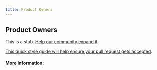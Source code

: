 ```yaml
---
title: Product Owners
---
```


## Product Owners

This is a stub. [Help our community expand it](https://github.com/freecodecamp/guides/tree/master/src/pages/articles/agile/product-owners/index.md).

[This quick style guide will help ensure your pull request gets accepted](https://github.com/freeCodeCamp/guides/blob/master/README.md).

<!-- The article goes here, in GitHub-flavored Markdown. Feel free to add YouTube videos, images, and CodePen/JSBin embeds  -->

#### More Information:
<!-- Please add any articles you think might be helpful to read before writing the article -->


